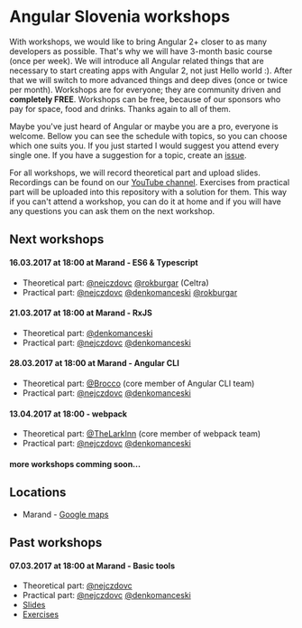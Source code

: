 # Angular Slovenia workshops

With workshops, we would like to bring Angular 2+ closer to as many developers as possible. That's why we will have 3-month basic course (once per week). We will introduce all Angular related things that are necessary to start creating apps with Angular 2, not just Hello world :). After that we will switch to more advanced things and deep dives (once or twice per month). Workshops are for everyone; they are community driven and **completely FREE**. Workshops can be free, because of our sponsors who pay for space, food and drinks. Thanks again to all of them.

Maybe you've just heard of Angular or maybe you are a pro, everyone is welcome. Bellow you can see the schedule with topics, so you can choose which one suits you. If you just started I would suggest you attend every single one. If you have a suggestion for a topic, create an [issue](https://github.com/ng-slo/workshop/issues).

For all workshops, we will record theoretical part and upload slides. Recordings can be found on our [YouTube channel](https://www.youtube.com/channel/UCV7pUIUwOPPZpTUJufxZNLg). Exercises from practical part will be uploaded into this repository with a solution for them. This way if you can't attend a workshop, you can do it at home and if you will have any questions you can ask them on the next workshop.

## Next workshops

#### 16.03.2017 at 18:00 at Marand - ES6 & Typescript
* Theoretical part: [@nejczdovc](https://github.com/NejcZdovc) [@rokburgar](https://github.com/rokburgar) (Celtra)
* Practical part: [@nejczdovc](https://github.com/NejcZdovc) [@denkomanceski](https://github.com/denkomanceski) [@rokburgar](https://github.com/rokburgar)

#### 21.03.2017 at 18:00 at Marand - RxJS
* Theoretical part:  [@denkomanceski](https://github.com/denkomanceski)
* Practical part: [@nejczdovc](https://github.com/NejcZdovc) [@denkomanceski](https://github.com/denkomanceski)

#### 28.03.2017 at 18:00 at Marand - Angular CLI
* Theoretical part: [@Brocco](https://github.com/Brocco) (core member of Angular CLI team)
* Practical part: [@nejczdovc](https://github.com/NejcZdovc) [@denkomanceski](https://github.com/denkomanceski)

#### 13.04.2017 at 18:00 - webpack
* Theoretical part: [@TheLarkInn](https://github.com/TheLarkInn) (core member of webpack team)
* Practical part: [@nejczdovc](https://github.com/NejcZdovc) [@denkomanceski](https://github.com/denkomanceski)

#### more workshops comming soon...


## Locations
* Marand - [Google maps](https://www.google.si/maps/place/Marand+d.o.o./@46.0328344,14.4834776,15z/data=!4m5!3m4!1s0x0:0x17ef4f29b9506011!8m2!3d46.0328344!4d14.4834776)

## Past workshops

#### 07.03.2017 at 18:00 at Marand - Basic tools
* Theoretical part: [@nejczdovc](https://github.com/NejcZdovc)
* Practical part: [@nejczdovc](https://github.com/NejcZdovc) [@denkomanceski](https://github.com/denkomanceski)
* [Slides](slides.com/ng-slo/workshop-1-basic-tools)
* [Exercises](https://github.com/ng-slo/workshop/blob/master/01-basic-tools/tasks.md)
